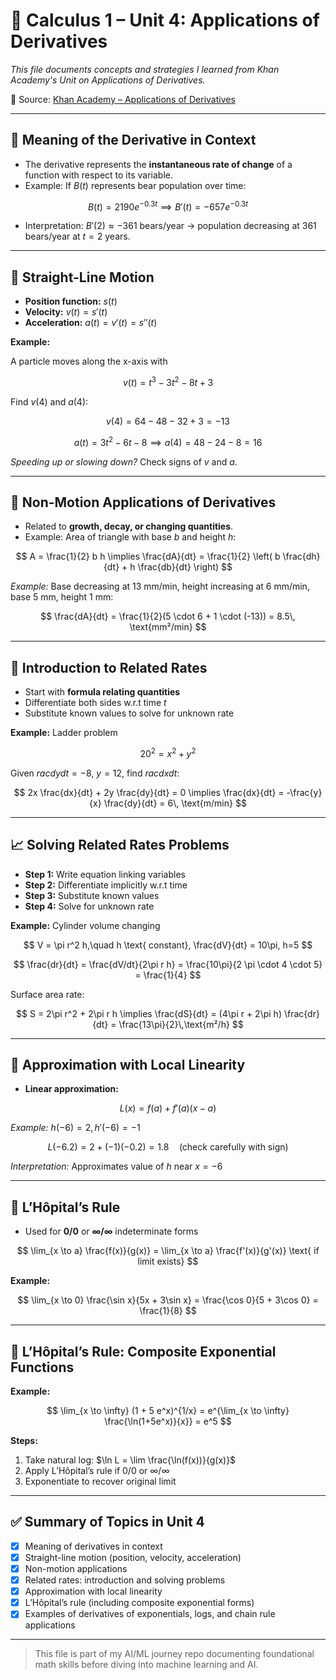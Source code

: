 # 📘 Calculus 1 – Unit 4: Applications of Derivatives

*This file documents concepts and strategies I learned from Khan Academy's Unit on Applications of Derivatives.*

🔗 Source: [Khan Academy – Applications of Derivatives](https://www.khanacademy.org/math/calculus-1/cs1-applications-of-derivatives)

---

## 📌 Meaning of the Derivative in Context

* The derivative represents the **instantaneous rate of change** of a function with respect to its variable.
* Example: If $B(t)$ represents bear population over time:

$$
B(t) = 2190 e^{-0.3 t} \implies B'(t) = -657 e^{-0.3 t}
$$

* Interpretation: $B'(2) \approx -361$ bears/year → population decreasing at 361 bears/year at $t=2$ years.

---

## 🚗 Straight-Line Motion

* **Position function:** $s(t)$
* **Velocity:** $v(t) = s'(t)$
* **Acceleration:** $a(t) = v'(t) = s''(t)$

**Example:**

A particle moves along the x-axis with

$$
v(t) = t^3 - 3t^2 - 8t + 3
$$

Find $v(4)$ and $a(4)$:

$$
v(4) = 64 - 48 - 32 + 3 = -13
$$

$$
a(t) = 3t^2 - 6t - 8 \implies a(4) = 48 - 24 - 8 = 16
$$

*Speeding up or slowing down?* Check signs of $v$ and $a$.

---

## 🔢 Non-Motion Applications of Derivatives

* Related to **growth, decay, or changing quantities**.
* Example: Area of triangle with base $b$ and height $h$:

$$
A = \frac{1}{2} b h \implies \frac{dA}{dt} = \frac{1}{2} \left( b \frac{dh}{dt} + h \frac{db}{dt} \right)
$$

*Example:* Base decreasing at 13 mm/min, height increasing at 6 mm/min, base 5 mm, height 1 mm:

$$
\frac{dA}{dt} = \frac{1}{2}(5 \cdot 6 + 1 \cdot (-13)) = 8.5\, \text{mm²/min}
$$

---

## 🔄 Introduction to Related Rates

* Start with **formula relating quantities**
* Differentiate both sides w\.r.t time $t$
* Substitute known values to solve for unknown rate

**Example:** Ladder problem

$$
20^2 = x^2 + y^2
$$

Given $rac{dy}{dt} = -8$, $y = 12$, find $rac{dx}{dt}$:

$$
2x \frac{dx}{dt} + 2y \frac{dy}{dt} = 0 \implies \frac{dx}{dt} = -\frac{y}{x} \frac{dy}{dt} = 6\, \text{m/min}
$$

---

## 📈 Solving Related Rates Problems

* **Step 1:** Write equation linking variables
* **Step 2:** Differentiate implicitly w\.r.t time
* **Step 3:** Substitute known values
* **Step 4:** Solve for unknown rate

**Example:** Cylinder volume changing

$$
V = \pi r^2 h,\quad h \text{ constant}, \frac{dV}{dt} = 10\pi, h=5
$$

$$
\frac{dr}{dt} = \frac{dV/dt}{2\pi r h} = \frac{10\pi}{2 \pi \cdot 4 \cdot 5} = \frac{1}{4}
$$

Surface area rate:

$$
S = 2\pi r^2 + 2\pi r h \implies \frac{dS}{dt} = (4\pi r + 2\pi h) \frac{dr}{dt} = \frac{13\pi}{2}\,\text{m²/h}
$$

---

## 🔢 Approximation with Local Linearity

* **Linear approximation:**

$$
L(x) = f(a) + f'(a)(x-a)
$$

*Example:* $h(-6)=2, h'(-6)=-1$

$$
L(-6.2) = 2 + (-1)(-0.2) = 1.8\quad \text{(check carefully with sign)}
$$

*Interpretation:* Approximates value of $h$ near $x=-6$

---

## 🔢 L’Hôpital’s Rule

* Used for **0/0** or **∞/∞** indeterminate forms

$$
\lim_{x \to a} \frac{f(x)}{g(x)} = \lim_{x \to a} \frac{f'(x)}{g'(x)} \text{ if limit exists}
$$

**Example:**

$$
\lim_{x \to 0} \frac{\sin x}{5x + 3\sin x} = \frac{\cos 0}{5 + 3\cos 0} = \frac{1}{8}
$$

---

## 🔢 L’Hôpital’s Rule: Composite Exponential Functions

**Example:**

$$
\lim_{x \to \infty} (1 + 5 e^x)^{1/x} = e^{\lim_{x \to \infty} \frac{\ln(1+5e^x)}{x}} = e^5
$$

**Steps:**

1. Take natural log: $\ln L = \lim \frac{\ln(f(x))}{g(x)}$
2. Apply L’Hôpital’s rule if 0/0 or ∞/∞
3. Exponentiate to recover original limit

---

## ✅ Summary of Topics in Unit 4

* [x] Meaning of derivatives in context
* [x] Straight-line motion (position, velocity, acceleration)
* [x] Non-motion applications
* [x] Related rates: introduction and solving problems
* [x] Approximation with local linearity
* [x] L’Hôpital’s rule (including composite exponential forms)
* [x] Examples of derivatives of exponentials, logs, and chain rule applications

---

> This file is part of my AI/ML journey repo documenting foundational math skills before diving into machine learning and AI.


